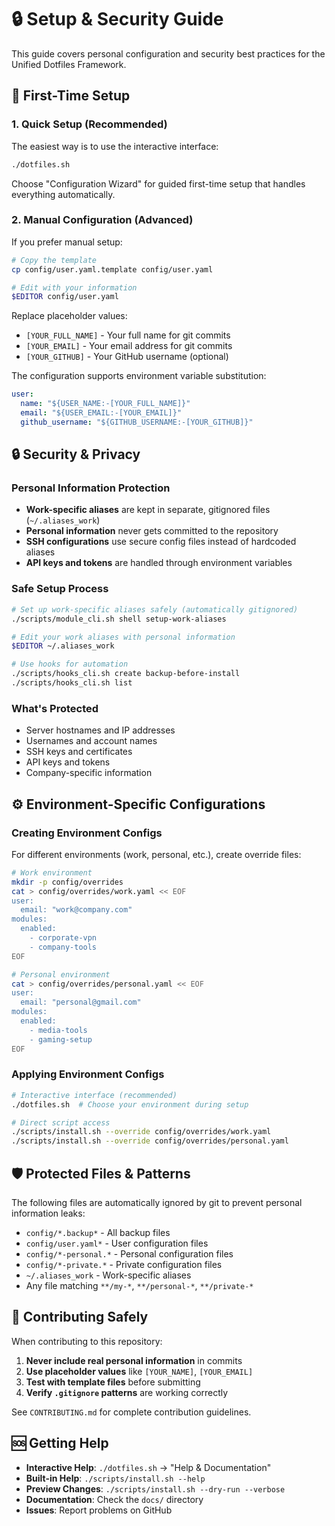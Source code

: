 # 🔒 Setup & Security Guide

This guide covers personal configuration and security best practices for the Unified Dotfiles Framework.

## 🚀 First-Time Setup

### 1. Quick Setup (Recommended)

The easiest way is to use the interactive interface:

```bash
./dotfiles.sh
```

Choose "Configuration Wizard" for guided first-time setup that handles everything automatically.

### 2. Manual Configuration (Advanced)

If you prefer manual setup:

```bash
# Copy the template
cp config/user.yaml.template config/user.yaml

# Edit with your information
$EDITOR config/user.yaml
```

Replace placeholder values:

- `[YOUR_FULL_NAME]` - Your full name for git commits
- `[YOUR_EMAIL]` - Your email address for git commits
- `[YOUR_GITHUB]` - Your GitHub username (optional)

The configuration supports environment variable substitution:
```yaml
user:
  name: "${USER_NAME:-[YOUR_FULL_NAME]}"
  email: "${USER_EMAIL:-[YOUR_EMAIL]}"
  github_username: "${GITHUB_USERNAME:-[YOUR_GITHUB]}"
```

## 🔒 Security & Privacy

### Personal Information Protection

- **Work-specific aliases** are kept in separate, gitignored files (`~/.aliases_work`)
- **Personal information** never gets committed to the repository
- **SSH configurations** use secure config files instead of hardcoded aliases
- **API keys and tokens** are handled through environment variables

### Safe Setup Process

```bash
# Set up work-specific aliases safely (automatically gitignored)
./scripts/module_cli.sh shell setup-work-aliases

# Edit your work aliases with personal information
$EDITOR ~/.aliases_work

# Use hooks for automation
./scripts/hooks_cli.sh create backup-before-install
./scripts/hooks_cli.sh list
```

### What's Protected

- Server hostnames and IP addresses
- Usernames and account names
- SSH keys and certificates
- API keys and tokens
- Company-specific information

## ⚙️ Environment-Specific Configurations

### Creating Environment Configs

For different environments (work, personal, etc.), create override files:

```bash
# Work environment
mkdir -p config/overrides
cat > config/overrides/work.yaml << EOF
user:
  email: "work@company.com"
modules:
  enabled:
    - corporate-vpn
    - company-tools
EOF

# Personal environment
cat > config/overrides/personal.yaml << EOF
user:
  email: "personal@gmail.com"
modules:
  enabled:
    - media-tools
    - gaming-setup
EOF
```

### Applying Environment Configs

```bash
# Interactive interface (recommended)
./dotfiles.sh  # Choose your environment during setup

# Direct script access
./scripts/install.sh --override config/overrides/work.yaml
./scripts/install.sh --override config/overrides/personal.yaml
```

## 🛡️ Protected Files & Patterns

The following files are automatically ignored by git to prevent personal information leaks:

- `config/*.backup*` - All backup files
- `config/user.yaml*` - User configuration files
- `config/*-personal.*` - Personal configuration files
- `config/*-private.*` - Private configuration files
- `~/.aliases_work` - Work-specific aliases
- Any file matching `**/my-*`, `**/personal-*`, `**/private-*`

## 🤝 Contributing Safely

When contributing to this repository:

1. **Never include real personal information** in commits
2. **Use placeholder values** like `[YOUR_NAME]`, `[YOUR_EMAIL]`
3. **Test with template files** before submitting
4. **Verify `.gitignore` patterns** are working correctly

See `CONTRIBUTING.md` for complete contribution guidelines.

## 🆘 Getting Help

- **Interactive Help**: `./dotfiles.sh` → "Help & Documentation"
- **Built-in Help**: `./scripts/install.sh --help`
- **Preview Changes**: `./scripts/install.sh --dry-run --verbose`
- **Documentation**: Check the `docs/` directory
- **Issues**: Report problems on GitHub
